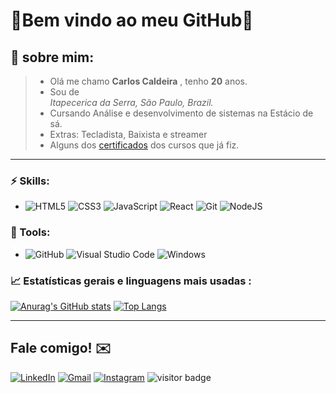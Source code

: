 # 🚀Bem vindo ao meu GitHub🚀

## 📖 sobre mim:

> * Olá me chamo **Carlos Caldeira** , tenho **20** anos.
> * Sou de <address>Itapecerica da Serra, São Paulo, Brazil.</address>
> * Cursando Análise e desenvolvimento de sistemas na Estácio de sá.
> * Extras: Tecladista, Baixista e streamer
> * Alguns dos [certificados](https://github.com/ChamPlz/Certificates) dos cursos que já fiz.

****



### ⚡ Skills:

* ![HTML5](https://img.shields.io/badge/html5-%23E34F26.svg?style=for-the-badge&logo=html5&logoColor=white) ![CSS3](https://img.shields.io/badge/css3-%231572B6.svg?style=for-the-badge&logo=css3&logoColor=white) ![JavaScript](https://img.shields.io/badge/javascript-%23323330.svg?style=for-the-badge&logo=javascript&logoColor=%23F7DF1E) ![React](https://img.shields.io/badge/react-%2320232a.svg?style=for-the-badge&logo=react&logoColor=%2361DAFB) ![Git](https://img.shields.io/badge/git-%23F05033.svg?style=for-the-badge&logo=git&logoColor=white) ![NodeJS](https://img.shields.io/badge/node.js-6DA55F?style=for-the-badge&logo=node.js&logoColor=white)



### 🧰 Tools:

* ![GitHub](https://img.shields.io/badge/github-%23121011.svg?style=for-the-badge&logo=github&logoColor=white) ![Visual Studio Code](https://img.shields.io/badge/Visual%20Studio%20Code-0078d7.svg?style=for-the-badge&logo=visual-studio-code&logoColor=white) ![Windows](https://img.shields.io/badge/Windows-0078D6?style=for-the-badge&logo=windows&logoColor=white) 

###  📈 Estatísticas gerais e linguagens  mais usadas :

[![Anurag's GitHub stats](https://github-readme-stats.vercel.app/api?username=ChamPlz&show_icons=true&theme=dracula)](https://github.com/anuraghazra/github-readme-stats) [![Top Langs](https://github-readme-stats.vercel.app/api/top-langs/?username=ChamPlz&layout=compact&theme=dracula)](https://github.com/anuraghazra/github-readme-stats)

***



##  Fale comigo! ✉️

[![LinkedIn](https://img.shields.io/badge/linkedin-%230077B5.svg?style=for-the-badge&logo=linkedin&logoColor=white)](https://www.linkedin.com/in/carlosccjunior/) [![Gmail](https://img.shields.io/badge/Gmail-D14836?style=for-the-badge&logo=gmail&logoColor=white)](mailto:carlos_junior41@hotmail.com) [![Instagram](https://img.shields.io/badge/Instagram-%23E4405F.svg?style=for-the-badge&logo=Instagram&logoColor=white)](https://www.instagram.com/o.cjunior/) 
![visitor badge](https://visitor-badge.laobi.icu/badge?page_id=ChamPlz.readme)

